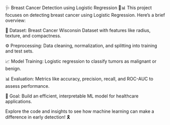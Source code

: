 🩺 Breast Cancer Detection using Logistic Regression 🧠📊
This project focuses on detecting breast cancer using Logistic Regression. Here’s a brief overview:

:dna: Dataset: Breast Cancer Wisconsin Dataset with features like radius, texture, and compactness.

:gear: Preprocessing: Data cleaning, normalization, and splitting into training and test sets.

:chart_with_upwards_trend: Model Training: Logistic regression to classify tumors as malignant or benign.

:bar_chart: Evaluation: Metrics like accuracy, precision, recall, and ROC-AUC to assess performance.

:rocket: Goal: Build an efficient, interpretable ML model for healthcare applications.

Explore the code and insights to see how machine learning can make a difference in early detection! 🎗️

